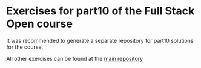 # Exercises for part10 of the Full Stack Open course

It was recommended to generate a separate repository for part10 solutions for the course.

All other exercises can be found at the [main repository](https://github.com/LateNightCoder0815/fullstackopen)
